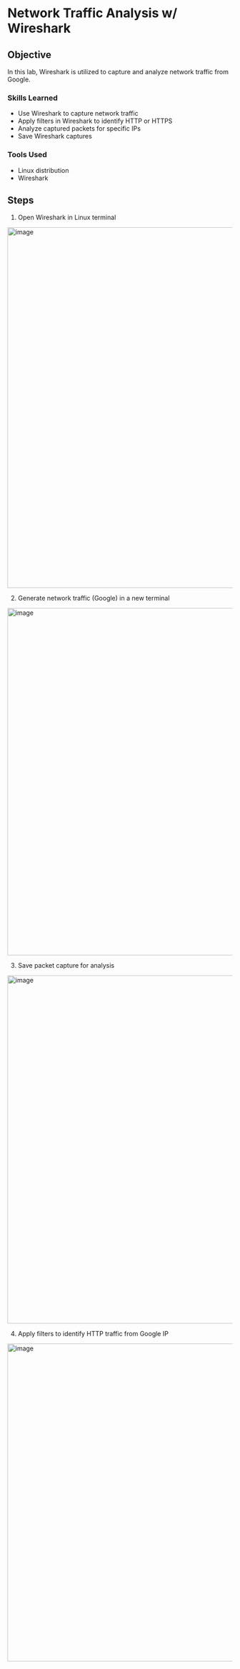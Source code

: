 # Network Traffic Analysis w/ Wireshark

## Objective

In this lab, Wireshark is utilized to capture and analyze network traffic from Google.

### Skills Learned

 - Use Wireshark to capture network traffic
 - Apply filters in Wireshark to identify HTTP or HTTPS
 - Analyze captured packets for specific IPs
 - Save Wireshark captures

### Tools Used

- Linux distribution
- Wireshark

## Steps

1. Open Wireshark in Linux terminal
<img width="1556" height="808" alt="image" src="https://github.com/user-attachments/assets/e4128bb6-26cc-4511-9cd1-c58f5349571a" />

2. Generate network traffic (Google) in a new terminal
<img width="1106" height="778" alt="image" src="https://github.com/user-attachments/assets/1977890b-7c26-4602-a117-51e72bf4eaf1" />

3. Save packet capture for analysis
<img width="1110" height="780" alt="image" src="https://github.com/user-attachments/assets/0a49362f-51be-4e61-b872-c79cff79502d" />

4. Apply filters to identify HTTP traffic from Google IP
<img width="1001" height="712" alt="image" src="https://github.com/user-attachments/assets/acc2ae5c-f4eb-4f7f-a2bb-13ed62e14aeb" />

